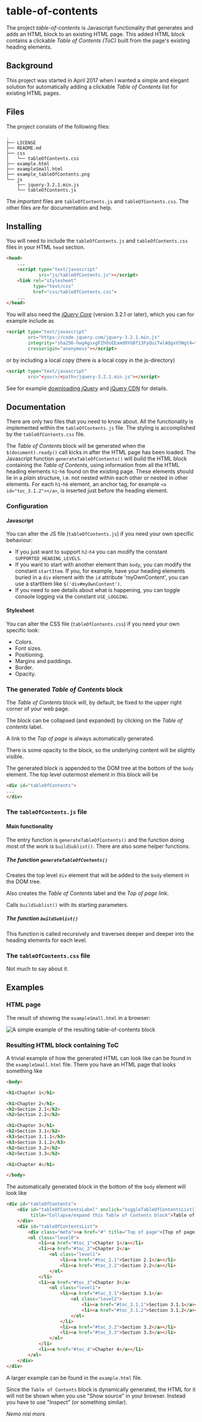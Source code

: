 # table-of-contents

The project *table-of-contents* is Javascript functionality that generates and adds an HTML block to an existing HTML page. This added HTML block contains a clickable *Table of Contents (ToC)* built from the page's existing heading elements.


## Background

This project was started in April 2017 when I wanted a simple and elegant solution for automatically adding a clickable *Table of Contents* list for existing HTML pages.


## Files

The project consists of the following files:

```
.
├── LICENSE
├── README.md
├── css
│   └── tableOfContents.css
├── example.html
├── exampleSmall.html
├── example_tableOfContents.png
└── js
    ├── jquery-3.2.1.min.js
    └── tableOfContents.js
```

The *important* files are `tableOfContents.js` and `tableOfContents.css`. The other files are for documentation and help.


## Installing

You will need to include the `tableOfContents.js` and `tableOfContents.css` files in your HTML `head` section.

```html
<head>
    ...
    <script type="text/javascript"
            src="js/tableOfContents.js"></script>
    <link rel="stylesheet"
          type="text/css"
          href="css/tableOfContents.css">
    ...
</head>
```

You will also need the *[jQuery Core][jQuery]* (version 3.2.1 or later), which you can for example include as

```html
<script type="text/javascript"
        src="https://code.jquery.com/jquery-3.2.1.min.js"
        integrity="sha256-hwg4gsxgFZhOsEEamdOYGBf13FyQuiTwlAQgxVSNgt4="
        crossorigin="anonymous"></script>
```

or by including a local copy (there is a local copy in the js-directory)

```html
<script type="text/javascript"
        src="<your>/<path>/jquery-3.2.1.min.js"></script>
```

See for example [downloading jQuery][] and [jQuery CDN][] for details.


   [jQuery]: https://jquery.com/ "jQuery"
   [Downloading jQuery]: https://jquery.com/download "Downloading jQuery"
   [jQuery CDN]: https://code.jquery.com "jQuery CDN"


## Documentation

There are only two files that you need to know about. All the functionality is implemented within the `tableOfContents.js` file. The styling is accomplished by the `tableOfContents.css` file.

The *Table of Contents* block will be generated when the `$(document).ready()` call kicks in after the HTML page has been loaded. The Javascript function `generateTableOfContents()` will build the HTML block containing the *Table of Contents*, using information from all the HTML heading elements `h1`-`h6` found on the existing page. These elements should lie in a *plain* structure, i.e. not nested within each other or nested in other elements. For each `h1`-`h6` element, an anchor tag, for example `<a id="toc_3.1.2"></a>`, is inserted just before the heading element.



### Configuration

#### Javascript

You can alter the JS file (`tableOfContents.js`) if you need your own specific behaviour:
* If you just want to support `h2`-`h4` you can modify the constant `SUPPORTED_HEADING_LEVELS`.
* If you want to start with another element than `body`, you can modify the constant `startItem`. If you, for example, have your heading elements buried in a `div` element with the `id` attribute 'myOwnContent', you can use a startItem like `$('div#myOwnContent')`.
* If you need to see details about what is happening, you can toggle console logging via the constant `USE_LOGGING`.

#### Stylesheet

You can alter the CSS file (`tableOfContents.css`) if you need your own specific look:
* Colors.
* Font sizes.
* Positioning.
* Margins and paddings.
* Border.
* Opacity.


### The generated *Table of Contents* block

The *Table of Contents* block will, by default, be fixed to the upper right corner of your web page.

The block can be collapsed (and expanded) by clicking on the *Table of contents* label.

A link to the *Top of page* is always automatically generated.

There is some opacity to the block, so the underlying content will be slightly visible.

The generated block is appended to the DOM tree at the bottom of the `body` element. The top level outermost element in this block will be

```html
<div id="tableOfContents">
...
</div>
```

### The `tableOfContents.js` file

#### Main functionality

The entry function is `generateTableOfContents()` and the function doing most of the work is `buildSublist()`. There are also some helper functions.


##### The function `generateTableOfContents()`

Creates the top level `div` element that will be added to the `body` element in the DOM tree.

Also creates the *Table of Contents* label and the *Top of page* link.

Calls `buildSublist()` with its starting parameters.


##### The function `buildSublist()`

This function is called recursively and traverses deeper and deeper into the heading elements for each level.


### The `tableOfContents.css` file

Not much to say about it.


## Examples

### HTML page

The result of showing the `exampleSmall.html` in a browser:

![A simple example of the resulting table-of-contents block](example_tableOfContents.png "A simple example of the resulting table-of-contents block")


### Resulting HTML block containing ToC

A trivial example of how the generated HTML can look like can be found in the `exampleSmall.html` file. There you have an HTML page that looks something like

```html
<body>

<h1>Chapter 1</h1>

<h1>Chapter 2</h1>
<h2>Section 2.1</h2>
<h2>Section 2.2</h2>

<h1>Chapter 3</h1>
<h2>Section 3.1</h2>
<h3>Section 3.1.1</h3>
<h3>Section 3.1.2</h3>
<h2>Section 3.2</h2>
<h2>Section 3.3</h2>

<h1>Chapter 4</h1>

</body>
```

The automatically generated block in the bottom of the `body` element will look like

```html
<div id="tableOfContents">
    <div id="tableOfContentsLabel" onclick="toggleTableOfContentsList()"
         title="Collapse/expand this Table of Contents block">Table of contents
    </div>
    <div id="tableOfContentsList">
        <div class="meta"><a href="#" title="Top of page">[Top of page]</a></div>
        <ol class="level0">
            <li><a href="#toc_1">Chapter 1</a></li>
            <li><a href="#toc_2">Chapter 2</a>
                <ol class="level1">
                    <li><a href="#toc_2.1">Section 2.1</a></li>
                    <li><a href="#toc_2.2">Section 2.2</a></li>
                </ol>
            </li>
            <li><a href="#toc_3">Chapter 3</a>
                <ol class="level1">
                    <li><a href="#toc_3.1">Section 3.1</a>
                        <ol class="level2">
                            <li><a href="#toc_3.1.1">Section 3.1.1</a></li>
                            <li><a href="#toc_3.1.2">Section 3.1.2</a></li>
                        </ol>
                    </li>
                    <li><a href="#toc_3.2">Section 3.2</a></li>
                    <li><a href="#toc_3.3">Section 3.3</a></li>
                </ol>
            </li>
            <li><a href="#toc_4">Chapter 4</a></li>
        </ol>
    </div>
</div>
```
A larger example can be found in the `example.html` file.

Since the `Table of Contents` block is dynamically generated, the HTML for it will not be shown when you use "Show source" in your browser. Instead you have to use "Inspect" (or something similar).

*Nemo nisi mors*